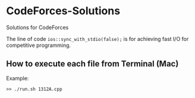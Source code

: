 # CodeForces-Solutions
Solutions for CodeForces


The line of code `ios::sync_with_stdio(false);` is for achieving fast I/O for competitive programming.

## How to execute each file from Terminal (Mac)
Example:
```
>> ./run.sh 1312A.cpp
```